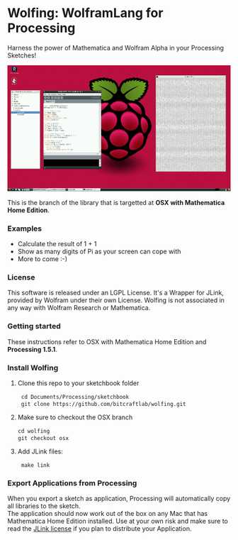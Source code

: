 
Wolfing: WolframLang for Processing
===================================

Harness the power of Mathematica and Wolfram Alpha in your Processing Sketches!

![Screenshot](wolfing-screenshot.jpg)

This is the branch of the library that is targetted at **OSX with Mathematica Home Edition**.

### Examples

- Calculate the result of 1 + 1
- Show as many digits of Pi as your screen can cope with
- More to come :-)


### License

This software is released under an LGPL License.
It's a Wrapper for JLink, provided by Wolfram under their own License.
Wolfing is not associated in any way with Wolfram Research or Mathematica.


### Getting started 

These instructions refer to OSX with Mathematica Home Edition and **Processing 1.5.1**.

### Install Wolfing

1. Clone this repo to your sketchbook folder

		cd Documents/Processing/sketchbook
		git clone https://github.com/bitcraftlab/wolfing.git
		
2.	Make sure to checkout the OSX branch

		cd wolfing
		git checkout osx

2. Add JLink files:

		make link

### Export Applications from Processing

When you export a sketch as application, Processing will automatically copy all libraries to the sketch.  
The application should now work out of the box on any Mac that has Mathematica Home Edition installed.
Use at your own risk and make sure to read the [JLink license](file:///Applications/Mathematica%20Home%20Edition.app/SystemFiles/Links/JLink/License.txt) if you plan to distribute your Application.
